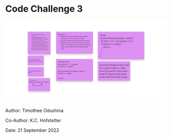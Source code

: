 # Code Challenge 3

![Code Challenge 3 WhiteBoard](./Code%20Challenge%203%20WhiteBoard.png)

Author: Timothee Odushina

Co-Author: K.C. Hofstetter

Date: 21 September 2022

